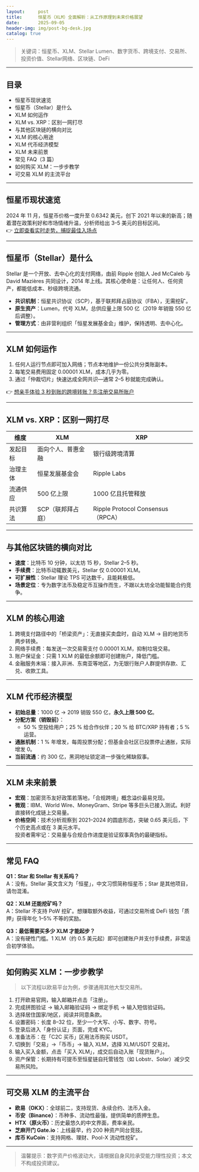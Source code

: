 ```yaml
---
layout:     post
title:      恒星币（XLM）全面解析：从工作原理到未来价格展望
date:       2025-09-05
header-img: img/post-bg-desk.jpg
catalog: true
---
```


> 关键词：恒星币、XLM、Stellar Lumen、数字货币、跨境支付、交易所、投资价值、Stellar网络、区块链、DeFi

---

## 目录
- 恒星币现状速览  
- 恒星币（Stellar）是什么  
- XLM 如何运作  
- XLM vs. XRP：区别一网打尽  
- 与其他区块链的横向对比  
- XLM 的核心用途  
- XLM 代币经济模型  
- XLM 未来前景  
- 常见 FAQ（3 篇）  
- 如何购买 XLM：一步步教学  
- 可交易 XLM 的主流平台  

---

## 恒星币现状速览
2024 年 11 月，恒星币价格一度升至 0.6342 美元，创下 2021 年以来的新高；随着潜在政策利好和市场情绪升温，分析师给出 3–5 美元的目标区间。  
👉 [立即查看实时走势，捕捉最佳入场点](https://okxdog.com/)  

---

## 恒星币（Stellar）是什么
Stellar 是一个开放、去中心化的支付网络，由前 Ripple 创始人 Jed McCaleb 与 David Mazières 共同设计，2014 年上线。其核心使命是：让任何人、任何资产，都能低成本、秒级跨境流通。

- **共识机制**：恒星共识协议（SCP），基于联邦拜占庭协议（FBA），无需挖矿。  
- **原生资产**：Lumen，代号 XLM，总供应量上限 500 亿（2019 年销毁 550 亿后调整）。  
- **管理方式**：由非营利组织「恒星发展基金会」维护，保持透明、去中心化。

---

## XLM 如何运作
1. 任何人运行节点即可加入网络；节点本地维护一份公共分类账副本。  
2. 每笔交易费用固定 0.00001 XLM，成本几乎为零。  
3. 通过「仲裁切片」快速达成全网共识—通常 2–5 秒就能完成确认。  

👉 [想亲手体验 3 秒到账的跨境转账？先注册交易所账户](https://okxdog.com/)  

---

## XLM vs. XRP：区别一网打尽
| 维度 | XLM | XRP |
| --- | --- | --- |
| 发起目标 | 面向个人、普惠金融 | 银行级跨境清算 |
| 治理主体 | 恒星发展基金会 | Ripple Labs |
| 流通供应 | 500 亿上限 | 1000 亿且托管释放 |
| 共识算法 | SCP（联邦拜占庭） | Ripple Protocol Consensus（RPCA） |

---

## 与其他区块链的横向对比
- **速度**：比特币 10 分钟，以太坊 15 秒，Stellar 2–5 秒。  
- **手续费**：比特币动辄数美元，Stellar 仅 0.00001 XLM。  
- **可扩展性**：Stellar 理论 TPS 可达数千，且能耗极低。  
- **场景定位**：专为数字法币及稳定币互操作而生，不跟以太坊全功能智能合约竞争。

---

## XLM 的核心用途
1. 跨境支付路径中的「桥梁资产」：无直接买卖盘时，自动 XLM → 目的地货币两步转换。  
2. 网络手续费：每发送一次交易需支付 0.00001 XLM，抑制垃圾交易。  
3. 账户保证金：只需 1 XLM 的最低余额即可创建账户，降低门槛。  
4. 金融服务末端：接入非洲、东南亚等地区，为无银行账户人群提供存款、汇兑、收款工具。

---

## XLM 代币经济模型
- **初始总量**：1000 亿 → 2019 销毁 550 亿，**永久上限 500 亿**。  
- **分配方案（销毁前）**：  
  - 50 % 空投给用户；25 % 给合作伙伴；20 % 给 BTC/XRP 持有者；5 % 运营。  
- **通胀机制**：1 % 年增发，每周投票分配；但基金会社区已投票停止通胀，实际增发 0。  
- **当前流通**：约 300 亿，黑洞地址锁定进一步强化稀缺叙事。

---

## XLM 未来前景
- **宏观**：加密货币友好政策若落地，「合规跨境」概念溢价最易兑现。  
- **微观**：IBM、World Wire、MoneyGram、Stripe 等多巨头已接入测试。利好直接转化成链上交易量。  
- **价格空间**：技术分析观察到 2021–2024 的圆底形态，突破 0.65 美元后，下个历史高点或在 3 美元水平。  
投资者需牢记：交易量与合规合作进度是验证叙事真伪的最硬指标。

---

## 常见 FAQ

**Q1：Star 和 Stellar 有关系吗？**  
A：没有。Stellar 英文含义为「恒星」，中文习惯简称恒星币；Star 是其他项目，请勿混淆。

**Q2：XLM 还能挖矿吗？**  
A：Stellar 不支持 PoW 挖矿。想赚取额外收益，可通过交易所或 DeFi 钱包「质押」获得年化 1–5% 不等的奖励。

**Q3：最低需要买多少 XLM 才能起步？**  
A：没有硬性门槛。1 XLM（约 0.5 美元起）即可创建账户并支付手续费，非常适合初学体验。

---

## 如何购买 XLM：一步步教学
> 以下流程以欧易平台为例，步骤通用其他大型交易所。

1. 打开欧易官网，输入邮箱并点击「注册」。  
2. 完成拼图验证 → 输入邮箱验证码 → 绑定手机 → 输入短信验证码。  
3. 选择居住国家/地区，阅读并同意条款。  
4. 设置密码：长度 8–32 位，至少一个大写、小写、数字、符号。  
5. 登录后进入「身份认证」页面，完成 KYC。  
6. 准备法币：在「C2C 买币」区用法币购买 USDT。  
7. 切换到「交易」→「币币」→ 输入 XLM，选择 XLM/USDT 交易对。  
8. 输入买入金额，点击「买入 XLM」，成交后自动入账「现货账户」。  
9. 资产保管：长期持有可提币至恒星链自托管钱包（如 Lobstr、Solar）减少交易所风险。

---

## 可交易 XLM 的主流平台
- **欧易（OKX）**：全球前二，支持现货、永续合约、法币入金。  
- **币安（Binance）**：币种多、流动性最强，提供简单的质押生息。  
- **HTX（原火币）**：历史最悠久的中文界面，费率亲民。  
- **芝麻开门 Gate.io**：上线最早，约 200 种资产同台竞技。  
- **库币 KuCoin**：支持网格、理财、Pool-X 流动性挖矿。

---

> 温馨提示：数字资产价格波动大，请根据自身风险承受能力理性投资；本文不构成投资建议。